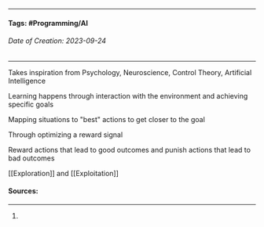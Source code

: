 __________________________________________________________________________
#### **Tags:** #Programming/AI 
###### *Date of Creation: 2023-09-24*
__________________________________________________________________________

Takes inspiration from Psychology, Neuroscience, Control Theory, Artificial Intelligence 

Learning happens through interaction with the environment and achieving specific goals

Mapping situations to "best" actions to get closer to the goal

Through optimizing a reward signal

Reward actions that lead to good outcomes and punish actions that lead to bad outcomes

[[Exploration]] and [[Exploitation]]

#### Sources:
__________________________________________________________________________
1. 